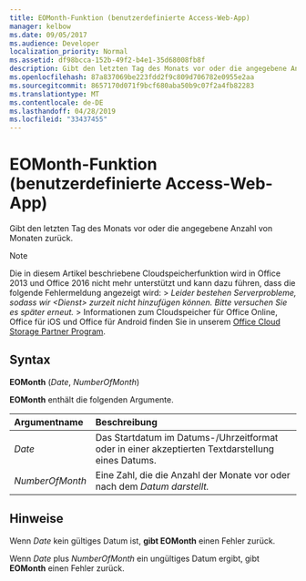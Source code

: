 ```yaml
---
title: EOMonth-Funktion (benutzerdefinierte Access-Web-App)
manager: kelbow
ms.date: 09/05/2017
ms.audience: Developer
localization_priority: Normal
ms.assetid: df98bcca-152b-49f2-b4e1-35d68008fb8f
description: Gibt den letzten Tag des Monats vor oder die angegebene Anzahl von Monaten zurück.
ms.openlocfilehash: 87a837069be223fdd2f9c809d706782e0955e2aa
ms.sourcegitcommit: 8657170d071f9bcf680aba50b9c07f2a4fb82283
ms.translationtype: MT
ms.contentlocale: de-DE
ms.lasthandoff: 04/28/2019
ms.locfileid: "33437455"
---
```

# <a name="eomonth-function-access-custom-web-app"></a>EOMonth-Funktion (benutzerdefinierte Access-Web-App)

Gibt den letzten Tag des Monats vor oder die angegebene Anzahl von Monaten zurück.
  
> [!NOTE]
> Die in diesem Artikel beschriebene Cloudspeicherfunktion wird in Office 2013 und Office 2016 nicht mehr unterstützt und kann dazu führen, dass die folgende Fehlermeldung angezeigt wird: >  *Leider bestehen Serverprobleme, sodass wir \<Dienst\> zurzeit nicht hinzufügen können. Bitte versuchen Sie es später erneut.* > Informationen zum Cloudspeicher für Office Online, Office für iOS und Office für Android finden Sie in unserem [Office Cloud Storage Partner Program](https://dev.office.com/programs/officecloudstorage). 
  
## <a name="syntax"></a>Syntax

 **EOMonth** (*Date*, *NumberOfMonth*) 
  
**EOMonth** enthält die folgenden Argumente. 
  
|**Argumentname**|**Beschreibung**|
|:-----|:-----|
| *Date*  <br/> |Das Startdatum im Datums-/Uhrzeitformat oder in einer akzeptierten Textdarstellung eines Datums.  <br/> |
| *NumberOfMonth*  <br/> |Eine Zahl, die die Anzahl der Monate vor oder nach dem *Datum darstellt.*  <br/> |
   
## <a name="remarks"></a>Hinweise

Wenn  *Date*  kein gültiges Datum ist, **gibt EOMonth** einen Fehler zurück. 
  
Wenn  *Date*  plus  *NumberOfMonth*  ein ungültiges Datum ergibt, gibt **EOMonth** einen Fehler zurück. 
  

